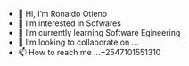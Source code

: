 - 👋 Hi, I’m Ronaldo Otieno
- 👀 I’m interested in Sofwares
- 🌱 I’m currently learning Software Egineering
- 💞️ I’m looking to collaborate on ...
- 📫 How to reach me ...+2547101551310

<!---
Ronarmsafi/Ronarmsafi is a ✨ special ✨ repository because its `README.md` (this file) appears on your GitHub profile.
You can click the Preview link to take a look at your changes.
--->

